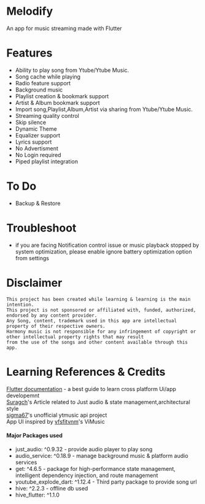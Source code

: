 

# Melodify
An app for music streaming made with Flutter

# Features
* Ability to play song from Ytube/Ytube Music.
* Song cache while playing
* Radio feature support
* Background music
* Playlist creation & bookmark support
* Artist & Album bookmark support
* Import song,Playlist,Album,Artist via sharing from Ytube/Ytube Music.
* Streaming quality control
* Skip silence
* Dynamic Theme
* Equalizer support
* Lyrics support
* No Advertisment
* No Login required
* Piped playlist integration





# To Do

* Backup & Restore

# Troubleshoot
* if you are facing Notification control issue or music playback stopped by system optimization, please enable ignore battery optimization option from settings

# Disclaimer
```
This project has been created while learning & learning is the main intention.
This project is not sponsored or affiliated with, funded, authorized, endorsed by any content provider.
Any Song, content, trademark used in this app are intellectual property of their respective owners.
Harmony music is not responsible for any infringement of copyright or other intellectual property rights that may result
from the use of the songs and other content available through this app.
```

# Learning References & Credits
<a href = 'https://docs.flutter.dev/'>Flutter documentation</a> - a best guide to learn cross platform Ui/app developemnt<br/>
<a href = 'https://suragch.medium.com/'>Suragch</a>'s Article related to Just audio & state management,architectural style<br/>
<a href = 'https://github.com/sigma67'>sigma67</a>'s unofficial ytmusic api project<br/>
App UI inspired by <a href = 'https://github.com/vfsfitvnm'>vfsfitvnm</a>'s ViMusic<br/>

#### Major Packages used
* just_audio: ^0.9.32  -  provide audio player to play song  
* audio_service: ^0.18.9 - manage background music & platform audio services
* get: ^4.6.5 -  package for high-performance state management, intelligent dependency injection, and route management
* youtube_explode_dart: ^1.12.4 - Third party package to provide song url
* hive: ^2.2.3 - offline db used 
* hive_flutter: ^1.1.0


